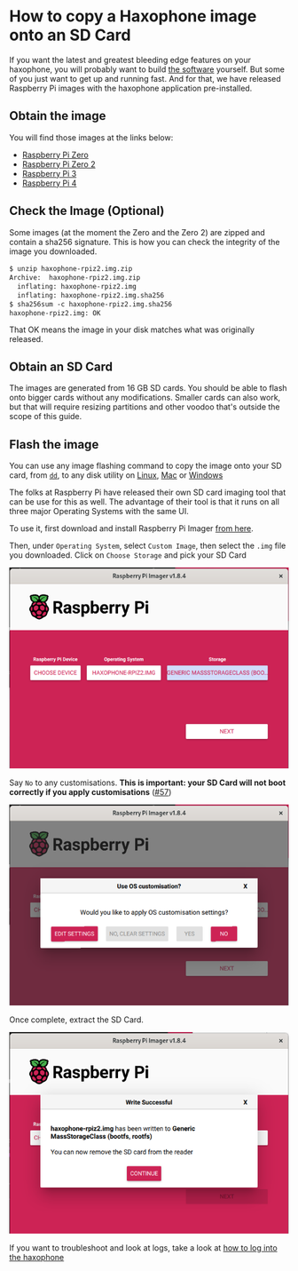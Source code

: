 # How to copy a Haxophone image onto an SD Card

If you want the latest and greatest bleeding edge features on your haxophone, you will probably want to build [the software](https://github.com/cardonabits/haxo-rs) yourself.  But some of you just want to get up and running fast.  And for that, we have released Raspberry Pi images with the haxophone application pre-installed.

## Obtain the image

You will find those images at the links below:

* [Raspberry Pi Zero](https://bit.ly/haxo-rpiz)
* [Raspberry Pi Zero 2](https://bit.ly/haxo-rpiz2)
* [Raspberry Pi 3](https://bit.ly/haxo-rpi3)
* [Raspberry Pi 4](https://bit.ly/haxo-rpi4)

## Check the Image (Optional)

Some images (at the moment the Zero and the Zero 2) are zipped and contain a sha256 signature.  This is how you can check the integrity of the image you downloaded.

```
$ unzip haxophone-rpiz2.img.zip 
Archive:  haxophone-rpiz2.img.zip
  inflating: haxophone-rpiz2.img     
  inflating: haxophone-rpiz2.img.sha256  
$ sha256sum -c haxophone-rpiz2.img.sha256 
haxophone-rpiz2.img: OK
```

That OK means the image in your disk matches what was originally released.

## Obtain an SD Card

The images are generated from 16 GB SD cards.  You should be able to flash onto
bigger cards without any modifications.  Smaller cards can also work, but that
will require resizing partitions and other voodoo that's outside the scope of
this guide.

## Flash the image

You can use any image flashing command to copy the image onto your SD card, from [`dd`](https://man7.org/linux/man-pages/man1/dd.1.html), to any disk utility on [Linux](https://gitlab.gnome.org/GNOME/gnome-disk-utility), [Mac](https://support.apple.com/guide/disk-utility/welcome/mac) or [Windows](https://learn.microsoft.com/en-us/windows-server/administration/windows-commands/diskpart)

The folks at Raspberry Pi have released their own SD card imaging tool that can be use for this as well.  The advantage of their tool is that it runs on all three major Operating Systems with the same UI.

To use it, first download and install Raspberry Pi Imager [from here](https://www.raspberrypi.com/software/).

Then, under `Operating System`, select `Custom Image`, then select the `.img` file you downloaded.
Click on `Choose Storage` and pick your SD Card

![](./images/rpi-imager-1.png)

Say `No` to any customisations.  **This is important:  your SD Card will not boot correctly if you apply customisations** ([#57](https://github.com/cardonabits/haxo-hw/discussions/59))

![](./images/rpi-imager-2.png)

Once complete, extract the SD Card.

![](./images/rpi-imager-4.png)

If you want to troubleshoot and look at logs, take a look at [how to log into the haxophone](./login.md)
